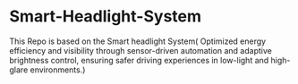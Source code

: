 # Smart-Headlight-System
This Repo is based on the Smart headlight System( Optimized energy efficiency and visibility through sensor-driven automation and adaptive brightness control, ensuring safer driving experiences in low-light and high-glare environments.)
